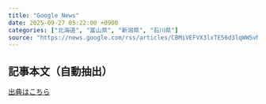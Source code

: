 ```yaml
---
title: "Google News"
date: 2025-09-27 05:22:00 +0900
categories: ["北海道", "富山県", "新潟県", "石川県"]
source: "https://news.google.com/rss/articles/CBMiVEFVX3lxTE56d3lqWW5vME4zWE11Q2lBWlQtcnBVTzh1bTBHdllTWFJDMzJHTHNsX2JiZUU3ZkFHRjdUQnNycUNodW8zUHFkN1ZFQ3NYNzJtMFQ2cg?oc=5"
---
```


## 記事本文（自動抽出）
<body class="y0K44d EA71Tc" id="readabilityBody"></body>

[出典はこちら](https://news.google.com/rss/articles/CBMiVEFVX3lxTE56d3lqWW5vME4zWE11Q2lBWlQtcnBVTzh1bTBHdllTWFJDMzJHTHNsX2JiZUU3ZkFHRjdUQnNycUNodW8zUHFkN1ZFQ3NYNzJtMFQ2cg?oc=5)
